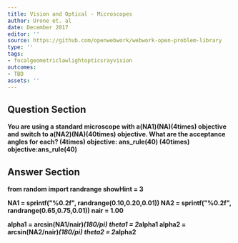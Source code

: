 ```yaml
---
title: Vision and Optical - Microscopes
author: Urone et. al
date: December 2017
editor: ''
source: https://github.com/openwebwork/webwork-open-problem-library
type: ''
tags:
- focalgeometriclawlightopticsrayvision
outcomes:
- TBD
assets: ''
---
```


## Question Section 

<b>
You are using a standard microscope with a(NA1)(NA)(4times) objective and switch to a(NA2)(NA)(40times) objective. What are the acceptance angles for each?
(4times) objective:  ans_rule(40)
(40times) objective:ans_rule(40)


## Answer Section

from random import randrange
showHint = 3

NA1 = sprintf("%0.2f", randrange(0.10,0.20,0.01))
NA2 = sprintf("%0.2f", randrange(0.65,0.75,0.01))
nair = 1.00

alpha1 = arcsin(NA1/nair)*(180/pi)
theta1 = 2*alpha1
alpha2 = arcsin(NA2/nair)*(180/pi)
theta2 = 2*alpha2
